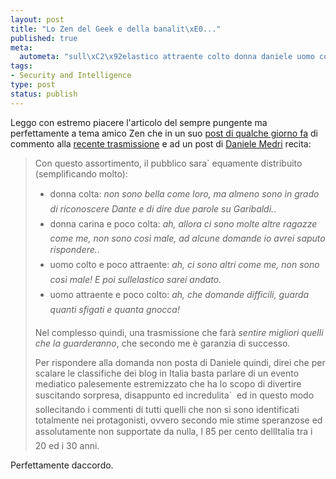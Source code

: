 ```yaml
--- 
layout: post
title: "Lo Zen del Geek e della banalit\xE0..."
published: true
meta: 
  autometa: "sull\xC2\x92elastico attraente colto donna daniele uomo colta bella"
tags: 
- Security and Intelligence
type: post
status: publish
---
```

Leggo con estremo piacere l'articolo del sempre pungente ma perfettamente a tema amico Zen che in un suo [post di qualche giorno fa](http://www.kill-9.it/blog/index.php/2006/09/09/la-bella-il-geek-e-la-banalita/) di commento alla [recente trasmissione](http://www.mediaset.it/brand/italia1/la_pupa_e_il_secchione/schedaprogramma_1818.shtml) e ad un post di [Daniele Medri](http://daniele.wordpress.com/2006/08/27/la-bella-pupa-e-il-secchione/) recita:

> Con questo assortimento, il pubblico sara` equamente distribuito (semplificando molto):
>
>  * donna colta: *non sono bella come loro, ma almeno sono in grado di riconoscere Dante e di dire due parole su Garibaldi.*.
>  * donna carina e poco colta: *ah, allora ci sono molte altre ragazze come me, non sono così male, ad alcune domande io avrei saputo rispondere.*.
>  * uomo colto e poco attraente: *ah, ci sono altri come me, non sono così male! E poi sullelastico sarei andato.*
>  * uomo attraente e poco colto: *ah, che domande difficili, guarda quanti sfigati e quanta gnocca!*
>
> Nel complesso quindi, una trasmissione che farà *sentire migliori quelli che la guarderanno*, che secondo me è garanzia di successo.  
>
> Per rispondere alla domanda non posta di Daniele quindi, direi che per scalare le classifiche dei blog in Italia basta parlare di un evento mediatico palesemente estremizzato che ha lo scopo di divertire suscitando sorpresa, disappunto ed incredulita`  ed in questo modo sollecitando i commenti di tutti quelli che non si sono identificati totalmente nei protagonisti, ovvero secondo mie stime speranzose ed assolutamente non supportate da nulla, l 85 per cento dellItalia tra i 20 ed i 30 anni.  

Perfettamente daccordo. 
